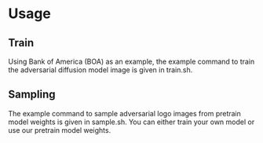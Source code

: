 # Usage

## Train
Using Bank of America (BOA) as an example, the example command to train the adversarial diffusion model image is given in train.sh. 

## Sampling
The example command to sample adversarial logo images from pretrain model weights is given in sample.sh. You can either train your own model or use our pretrain model weights. 
